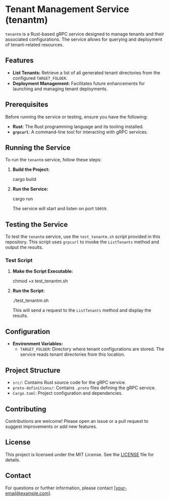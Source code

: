 
# Tenant Management Service (tenantm)

`tenantm` is a Rust-based gRPC service designed to manage tenants and their associated configurations. The service allows for querying and deployment of tenant-related resources.

## Features

- **List Tenants:** Retrieve a list of all generated tenant directories from the configured `TARGET_FOLDER`.
- **Deployment Management:** Facilitates future enhancements for launching and managing tenant deployments.

## Prerequisites

Before running the service or testing, ensure you have the following:

- **Rust**: The Rust programming language and its tooling installed. 
- **`grpcurl`**: A command-line tool for interacting with gRPC services.

## Running the Service

To run the `tenantm` service, follow these steps:

1. **Build the Project:**

   cargo build

2. **Run the Service:**

   cargo run

   The service will start and listen on port `50059`.

## Testing the Service

To test the `tenantm` service, use the `test_tenantm.sh` script provided in this repository. This script uses `grpcurl` to invoke the `ListTenants` method and output the results.

### Test Script

1. **Make the Script Executable:**

   chmod +x test_tenantm.sh

2. **Run the Script:**

   ./test_tenantm.sh

   This will send a request to the `ListTenants` method and display the results.

## Configuration

- **Environment Variables:**
  - `TARGET_FOLDER`: Directory where tenant configurations are stored. The service reads tenant directories from this location.

## Project Structure

- `src/`: Contains Rust source code for the gRPC service.
- `proto-definitions/`: Contains `.proto` files defining the gRPC service.
- `Cargo.toml`: Project configuration and dependencies.

## Contributing

Contributions are welcome! Please open an issue or a pull request to suggest improvements or add new features.

## License

This project is licensed under the MIT License. See the [LICENSE](LICENSE) file for details.

## Contact

For questions or further information, please contact [your-email@example.com].
